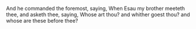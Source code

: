 And he commanded the foremost, saying, When Esau my brother meeteth thee, and asketh thee, saying, Whose art thou? and whither goest thou? and whose are these before thee?
